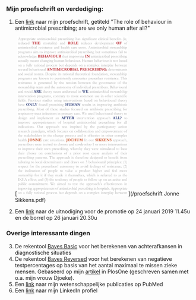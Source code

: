 <!-- # Welkom op de persoonlijke site van Jonne Sikkens. U kunt hier het volgende vinden: -->

### Mijn proefschrift en verdediging:
1. Een <a href="proefschrift Jonne Sikkens.pdf" target="_blank">link</a> naar mijn proefschrift, getiteld "The role of behaviour in antimicrobial prescribing; are we only human after all?"

    [<img src="20181219 Cover proefschrift groot.jpg" alt="cover proefschrift" width="300"/>](/proefschrift Jonne Sikkens.pdf)
    <!-- [![cover proefschrift](/20181219 Cover proefschrift groot.jpg =300x)](/proefschrift Jonne Sikkens.pdf)-->

2. Een <a href="Uitnodiging promotie en borrel.pdf" target="_blank">link</a> naar de uitnodiging voor de promotie op 24 januari 2019 11.45u en de borrel op 26 januari 20.30u

### Overige interessante dingen
3. De rekentool <a href="https://jonne.shinyapps.io/BayesBasic/" target="_blank">Bayes Basic</a> voor het berekenen van achterafkansen in diagnostische situaties
4. De rekentool <a href="https://jonne.shinyapps.io/BayesReverse/" target="_blank">Bayes Reversed</a> voor het berekenen van negatieve testpercentages op basis van het aantal maximaal te missen zieke mensen. Gebaseerd op mijn [artikel](https://journals.plos.org/plosone/article?id=10.1371/journal.pone.0150891) in PlosOne (geschreven samen met o.a. mijn vrouw Djoeke).
5. Een <a href="https://www.ncbi.nlm.nih.gov/pubmed/?term=sikkens%20jj%5BAuthor%5D&cmd=DetailsSearch" target="_blank">link</a> naar mijn wetenschappelijke publicaties op PubMed
6. Een <a href="https://www.linkedin.com/in/jonnesikkens/" target="_blank">link</a> naar mijn LinkedIn profiel
